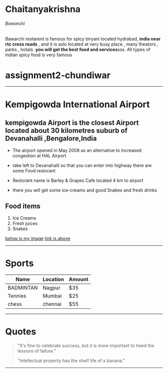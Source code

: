 # Chaitanyakrishna
###### Bawarchi 
Bawarchi restarent is famous for spicy biryani located hydrabad, **india near rtc cross roads** , and it is aslo located at very busy place , many theators , parks , hotals .**you will get the best food and services**sss. All types of indian spicy food is very famous 

# assignment2-chundiwar


--------------------------------------------------------------

# Kempigowda International  Airport
## kempigowda Airport is the closest Airport  located about 30 kilometres  suburb of Devanahalli ,Bengalore,India

   - The airport opened in May 2008 as an alternative to increased congestion at HAL Airport

   - take left to Devanahalli  so that you can enter into highway there are some Food restorant

   - Restorant name is  Barley & Grapes Cafe located 4 km to airport

   - there you will get some ice-creams  and good Snakes and fresh drinks

## Food items

1. Ice Creams
2. Fresh juices
3. Snakes 


[below is my image](https://github.com/chaitanya-chundiwar/assignment2-chundiwar/blob/main/AboutMe.md)
[link is above](https://github.com/chaitanya-chundiwar/assignment2-chundiwar/blob/main/AboutMe.md)




------------------------------------------------------------------------

# Sports

| Name   | Location   | Amount   |
|--------|------------|----------|
| BADMINTAN   | Nagpur   | $35   |
| Tennies   | Mumbai   | $25   |
| chess   | chennai   |$55   |

-------------------------------------------------------------------------


# Quotes

>"It's fine to celebrate success, but it is more important to heed the lessons of failure."

>"Intellectual property has the shelf life of a banana."

--------------------------------------------------------------------------




